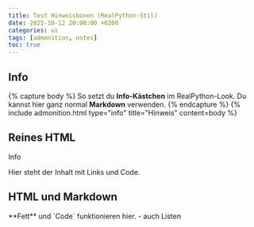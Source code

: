 ```yaml
---
title: Test Hinweisboxen (RealPython-Stil)
date: 2025-10-12 20:00:00 +0200
categories: ui
tags: [admonition, notes]
toc: true
---
```




## Info

{% capture body %}
So setzt du **Info-Kästchen** im RealPython-Look.
Du kannst hier ganz normal **Markdown** verwenden.
{% endcapture %}
{% include admonition.html type="info" title="Hinweis" content=body %}

## Reines HTML

<div class="admonition info">
  <div class="admonition-title"><span class="adm-icon"></span>Info</div>
  <p>Hier steht der Inhalt mit Links und Code.</p>
</div>

## HTML und Markdown

<div class="admonition info" markdown="1">
  **Fett** und `Code` funktionieren hier.
  - auch Listen
</div>

